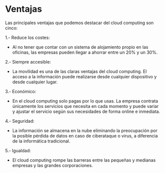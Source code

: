 # Ventajas

Las principales ventajas que podemos destacar del cloud computing son cinco:

1.- Reduce los costes:
- Al no tener que contar con un sistema de alojamiento propio en las oficinas, las empresas pueden llegar a ahorrar entre un 20% y un 30%.

2.- Siempre accesible:
- La movilidad es una de las claras ventajas del cloud computing. El acceso a la información puede realizarse desde cualquier dispositivo y desde cualquier lugar. 

3.- Económico:
- En el cloud computing solo pagas por lo que usas. La empresa contrata únicamente los servicios que necesita en cada momento y puede variar y ajustar el servicio según sus necesidades de forma online   e inmediata. 

4.- Seguridad:
- La información se almacena en la nube eliminando la preocupación por la posible pérdida de datos en caso de ciberataque o virus, a diferencia de la informática tradicional. 

5.- Igualdad:
- El cloud computing rompe las barreras entre las pequeñas y medianas empresas y las grandes corporaciones.
